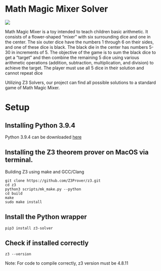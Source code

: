 # Math Magic Mixer Solver

![](https://images-na.ssl-images-amazon.com/images/I/51I%2BBA18wzL._AC_.jpg)

Math Magic Mixer is a toy intended to teach children basic arithmetic. It consists of a flower-shaped “mixer” with six surrounding dice and one in the center. The six outer dice have the numbers 1 through 6 on their sides, and one of these dice is black. The black die in the center has numbers 5-30 in increments of 5. The objective of the game is to sum the black dice to get a “target” and then combine the remaining 5 dice using various arithmetic operations (addition, subtraction, multiplication, and division) to achieve the target. The player must use all 5 dice in their solution and cannot repeat dice 

Utilizing Z3 Solvers, our project can find all possible solutions to a standard game of Math Magic Mixer.


# Setup 
## Installing Python 3.9.4
Python 3.9.4 can be downloaded [here](https://www.python.org/downloads/release/python-394/)

## Installing the Z3 theorem prover on MacOS via terminal.
Building Z3 using make and GCC/Clang

```
git clone https://github.com/Z3Prover/z3.git
cd z3
python3 scripts/mk_make.py --python
cd build
make
sudo make install
```

## Install the Python wrapper
```
pip3 install z3-solver
```

## Check if installed correctly
```
z3 --version
```

Note: For code to compile correctly, z3 version must be 4.8.11
